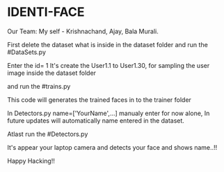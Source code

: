 # IDENTI-FACE

Our Team: 
      My self - Krishnachand,
      Ajay,
      Bala Murali.

First delete the dataset what is inside in the dataset folder
  and run the 
    #DataSets.py
    
Enter the id= 1
    It's create the User1.1 to User1.30, for sampling the user image inside the dataset folder
    
  and run the
    #trains.py
    
This code will generates the trained faces in to the trainer folder

In Detectors.py name=['YourName',...] manualy enter for now alone, In future updates will automatically name entered in the dataset.

Atlast
  run the
    #Detectors.py

It's appear your laptop camera and detects your face and shows name..!!

Happy Hacking!!
